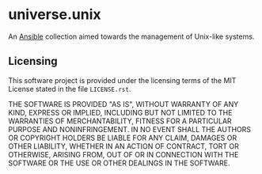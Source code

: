 <!-- README.md
  -- =========
  --
  -- Copying
  -- -------
  --
  -- Copyright (c) 2022 universe.unix authors and contributors.
  --
  -- This file is part of the *universe.unix* project.
  --
  -- *universe.unix* is a free software project. You can redistribute it
  -- and/or modify it following the terms of the MIT License.
  --
  -- This software project is distributed *as is*, WITHOUT WARRANTY OF ANY KIND;
  -- including but not limited to the WARRANTIES OF MERCHANTABILITY, FITNESS FOR
  -- A PARTICULAR PURPOSE and NONINFRINGEMENT.
  --
  -- You should have received a copy of the MIT License along with
  -- *universe.unix*. If not, see <http://opensource.org/licenses/MIT>.
  -->
universe.unix
=============

An [Ansible](https://www.ansible.com/) collection aimed towards the management
of Unix-like systems.


Licensing
---------

This software project is provided under the licensing terms of the
MIT License stated in the file ``LICENSE.rst``.

THE SOFTWARE IS PROVIDED "AS IS", WITHOUT WARRANTY OF ANY KIND,
EXPRESS OR IMPLIED, INCLUDING BUT NOT LIMITED TO THE WARRANTIES OF
MERCHANTABILITY, FITNESS FOR A PARTICULAR PURPOSE AND
NONINFRINGEMENT. IN NO EVENT SHALL THE AUTHORS OR COPYRIGHT HOLDERS BE
LIABLE FOR ANY CLAIM, DAMAGES OR OTHER LIABILITY, WHETHER IN AN ACTION
OF CONTRACT, TORT OR OTHERWISE, ARISING FROM, OUT OF OR IN CONNECTION
WITH THE SOFTWARE OR THE USE OR OTHER DEALINGS IN THE SOFTWARE.
